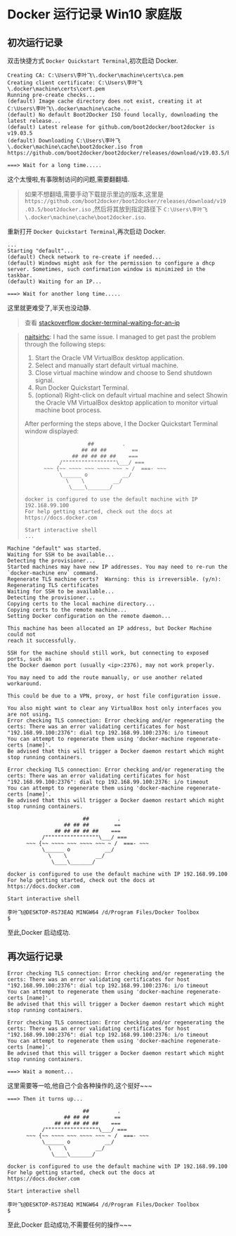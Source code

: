 # Docker 运行记录 Win10 家庭版

## 初次运行记录

双击快捷方式 `Docker Quickstart Terminal`,初次启动 Docker.

```
Creating CA: C:\Users\李叶飞\.docker\machine\certs\ca.pem
Creating client certificate: C:\Users\李叶飞\.docker\machine\certs\cert.pem
Running pre-create checks...
(default) Image cache directory does not exist, creating it at C:\Users\李叶飞\.docker\machine\cache...
(default) No default Boot2Docker ISO found locally, downloading the latest release...
(default) Latest release for github.com/boot2docker/boot2docker is v19.03.5
(default) Downloading C:\Users\李叶飞\.docker\machine\cache\boot2docker.iso from https://github.com/boot2docker/boot2docker/releases/download/v19.03.5/boot2docker.iso...

===> Wait for a long time.....
```

这个太慢啦,有事限制访问的问题,需要翻翻墙.

> 如果不想翻墙,需要手动下载提示里边的版本,这里是 `https://github.com/boot2docker/boot2docker/releases/download/v19.03.5/boot2docker.iso` ,然后将其放到指定路径下 `C:\Users\李叶飞\.docker\machine\cache\boot2docker.iso`.

重新打开 `Docker Quickstart Terminal`,再次启动 Docker.

```
...
Starting "default"...
(default) Check network to re-create if needed...
(default) Windows might ask for the permission to configure a dhcp server. Sometimes, such confirmation window is minimized in the taskbar.
(default) Waiting for an IP...

===> Wait for another long time.....
```

这里就更难受了,半天也没动静.

> 查看 [stackoverflow docker-terminal-waiting-for-an-ip](https://stackoverflow.com/questions/35958619/docker-terminal-waiting-for-an-ip)

> [naitsirhc](https://stackoverflow.com/users/345236/naitsirhc): I had the same issue. I managed to get past the problem through the following steps:
>
> 1. Start the Oracle VM VirtualBox desktop application.
> 2. Select and manually start default virtual machine.
> 3. Close virtual machine window and choose to Send shutdown signal.
> 4. Run Docker Quickstart Terminal.
> 5. (optional) Right-click on default virtual machine and select Showin the Oracle VM VirtualBox desktop application to monitor virtual machine boot process.
>
> After performing the steps above, I the Docker Quickstart Terminal window displayed:
>
> ```
>                     ##         .
>                   ## ## ##        ==
>                ## ## ## ## ##    ===
>            /"""""""""""""""""\___/ ===
>       ~~~ {~~ ~~~~ ~~~ ~~~~ ~~~ ~ /  ===- ~~~
>            \______ o           __/
>              \    \         __/
>               \____\_______/
>
> docker is configured to use the default machine with IP 192.168.99.100
> For help getting started, check out the docs at https://docs.docker.com
>
> Start interactive shell
> ...
> ```

```
Machine "default" was started.
Waiting for SSH to be available...
Detecting the provisioner...
Started machines may have new IP addresses. You may need to re-run the `docker-machine env` command.
Regenerate TLS machine certs?  Warning: this is irreversible. (y/n): Regenerating TLS certificates
Waiting for SSH to be available...
Detecting the provisioner...
Copying certs to the local machine directory...
Copying certs to the remote machine...
Setting Docker configuration on the remote daemon...

This machine has been allocated an IP address, but Docker Machine could not
reach it successfully.

SSH for the machine should still work, but connecting to exposed ports, such as
the Docker daemon port (usually <ip>:2376), may not work properly.

You may need to add the route manually, or use another related workaround.

This could be due to a VPN, proxy, or host file configuration issue.

You also might want to clear any VirtualBox host only interfaces you are not using.
Error checking TLS connection: Error checking and/or regenerating the certs: There was an error validating certificates for host "192.168.99.100:2376": dial tcp 192.168.99.100:2376: i/o timeout
You can attempt to regenerate them using 'docker-machine regenerate-certs [name]'.
Be advised that this will trigger a Docker daemon restart which might stop running containers.

Error checking TLS connection: Error checking and/or regenerating the certs: There was an error validating certificates for host "192.168.99.100:2376": dial tcp 192.168.99.100:2376: i/o timeout
You can attempt to regenerate them using 'docker-machine regenerate-certs [name]'.
Be advised that this will trigger a Docker daemon restart which might stop running containers.

                        ##         .
                  ## ## ##        ==
               ## ## ## ## ##    ===
           /"""""""""""""""""\___/ ===
      ~~~ {~~ ~~~~ ~~~ ~~~~ ~~~ ~ /  ===- ~~~
           \______ o           __/
             \    \         __/
              \____\_______/

docker is configured to use the default machine with IP 192.168.99.100
For help getting started, check out the docs at https://docs.docker.com

Start interactive shell

李叶飞@DESKTOP-RS73EAQ MINGW64 /d/Program Files/Docker Toolbox
$
```

至此,Docker 启动成功.

## 再次运行记录

```
Error checking TLS connection: Error checking and/or regenerating the certs: There was an error validating certificates for host "192.168.99.100:2376": dial tcp 192.168.99.100:2376: i/o timeout
You can attempt to regenerate them using 'docker-machine regenerate-certs [name]'.
Be advised that this will trigger a Docker daemon restart which might stop running containers.

Error checking TLS connection: Error checking and/or regenerating the certs: There was an error validating certificates for host "192.168.99.100:2376": dial tcp 192.168.99.100:2376: i/o timeout
You can attempt to regenerate them using 'docker-machine regenerate-certs [name]'.
Be advised that this will trigger a Docker daemon restart which might stop running containers.

===> Wait a moment...
```

这里需要等一哈,他自己个会各种操作的,这个挺好~~~

```
===> Then it turns up...

                        ##         .
                  ## ## ##        ==
               ## ## ## ## ##    ===
           /"""""""""""""""""\___/ ===
      ~~~ {~~ ~~~~ ~~~ ~~~~ ~~~ ~ /  ===- ~~~
           \______ o           __/
             \    \         __/
              \____\_______/

docker is configured to use the default machine with IP 192.168.99.100
For help getting started, check out the docs at https://docs.docker.com

Start interactive shell

李叶飞@DESKTOP-RS73EAQ MINGW64 /d/Program Files/Docker Toolbox
$
```

至此,Docker 启动成功,不需要任何的操作~~~
